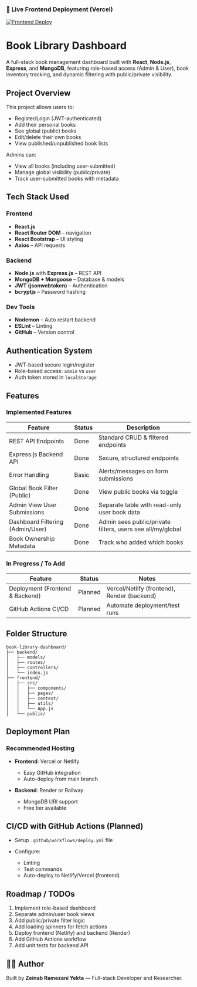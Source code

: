 ### 🚀 Live Frontend Deployment (Vercel)

[![Frontend Deploy](https://vercel.com/button)](https://book-library-dashboard.vercel.app)


# Book Library Dashboard

A full-stack book management dashboard built with **React**, **Node.js**, **Express**, and **MongoDB**, featuring role-based access (Admin & User), book inventory tracking, and dynamic filtering with public/private visibility.

##  Project Overview

This project allows users to:

* Register/Login (JWT-authenticated)
* Add their personal books
* See global (public) books
* Edit/delete their own books
* View published/unpublished book lists

Admins can:

* View all books (including user-submitted)
* Manage global visibility (public/private)
* Track user-submitted books with metadata

##  Tech Stack Used

###  Frontend

* **React.js**
* **React Router DOM** – navigation
* **React Bootstrap** – UI styling
* **Axios** – API requests

###  Backend

* **Node.js** with **Express.js** – REST API
* **MongoDB + Mongoose** – Database & models
* **JWT (jsonwebtoken)** – Authentication
* **bcryptjs** – Password hashing

###  Dev Tools

* **Nodemon** – Auto restart backend
* **ESLint** – Linting
* **GitHub** – Version control

##  Authentication System

* JWT-based secure login/register
* Role-based access: `admin` vs `user`
* Auth token stored in `localStorage`

##  Features

###  Implemented Features

| Feature                          | Status  | Description                                                |
| -------------------------------- | ------- | ---------------------------------------------------------- |
| REST API Endpoints               |  Done  | Standard CRUD & filtered endpoints                         |
| Express.js Backend API           |  Done  | Secure, structured endpoints                               |
| Error Handling                   |  Basic | Alerts/messages on form submissions                        |
| Global Book Filter (Public)      |  Done  | View public books via toggle                               |
| Admin View User Submissions      |  Done  | Separate table with read-only user book data               |
| Dashboard Filtering (Admin/User) |  Done  | Admin sees public/private filters, users see all/my/global |
| Book Ownership Metadata          |  Done  | Track who added which books                                |

###  In Progress / To Add

| Feature                         | Status     | Notes                                                  |
| ------------------------------- | ---------- | ------------------------------------------------------ |
| Deployment (Frontend & Backend) |  Planned | Vercel/Netlify (frontend), Render (backend) |
| GitHub Actions CI/CD            | Planned | Automate deployment/test runs                          


##  Folder Structure

```
book-library-dashboard/
├── backend/
│   ├── models/
│   ├── routes/
│   ├── controllers/
│   └── index.js
├── frontend/
│   ├── src/
│   │   ├── components/
│   │   ├── pages/
│   │   ├── context/
│   │   ├── utils/
│   │   └── App.js
│   └── public/
```

##  Deployment Plan

###  Recommended Hosting

* **Frontend**: Vercel or Netlify

  * Easy GitHub integration
  * Auto-deploy from main branch
* **Backend**: Render or Railway

  * MongoDB URI support
  * Free tier available

##  CI/CD with GitHub Actions (Planned)

* Setup `.github/workflows/deploy.yml` file
* Configure:

  * Linting
  * Test commands 
  * Auto-deploy to Netlify/Vercel (frontend)

##  Roadmap / TODOs

1.  Implement role-based dashboard
2.  Separate admin/user book views
3.  Add public/private filter logic
4.  Add loading spinners for fetch actions
5.  Deploy frontend (Netlify) and backend (Render)
6.  Add GitHub Actions workflow
7.  Add unit tests for backend API 

## 🧑‍💻 Author

Built by **Zeinab Ramezani Yekta** — Full-stack Developer and Researcher.


